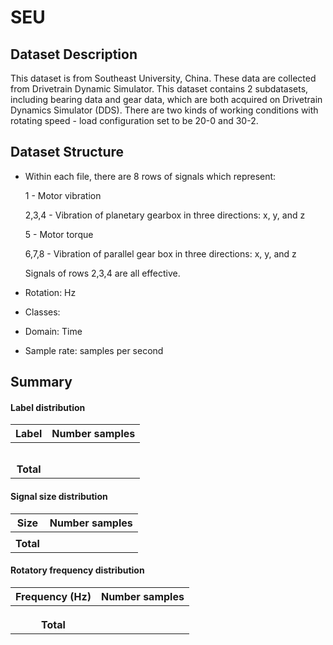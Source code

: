 # SEU

## Dataset Description
This dataset is from Southeast University, China. These data are collected from Drivetrain Dynamic Simulator. This dataset contains 2 subdatasets, including bearing data and gear data, which are both acquired on Drivetrain Dynamics Simulator (DDS). There are two kinds of working conditions with rotating speed - load configuration set to be 20-0 and 30-2.

## Dataset Structure

- Within each file, there are 8 rows of signals which represent: 

    1 - Motor vibration

    2,3,4 - Vibration of planetary gearbox in three directions: x, y, and z

    5 - Motor torque

    6,7,8 - Vibration of parallel gear box in three directions: x, y, and z
    
    Signals of rows 2,3,4 are all effective.

- Rotation: Hz

- Classes: 

- Domain: Time

- Sample rate:  samples per second

## Summary

#### Label distribution
|       Label          | Number samples |
|:--------------------:|:--------------:|
|                      |                |
|                      |                |
|                      |                |
|                      |                |
|                      |                |
|      **Total**       |                |

<!-- ![image](../../images/SEU/label_dist.png) -->


#### Signal size distribution
|   Size    | Number samples |
|:---------:|:--------------:|
|           |                |
| **Total** |                |

<!-- ![image](../../images/SEU/signal_size_dist.png) -->


#### Rotatory frequency distribution
| Frequency (Hz) | Number samples |
|:--------------:|:--------------:|
|                |                |
|                |                |
|                |                |
|   **Total**    |                |

<!-- ![image](../../images/SEU/frequency_dist.png) -->
